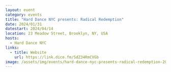 ```yaml
---
layout: event
category: events
title: "Hard Dance NYC presents: Radical Redemption"
date: 2024/01/31
datestart: 2024/04/14
location: 23 Meadow Street, Brooklyn, NY, USA
hosts:
  - Hard Dance NYC
links:
  - title: Website
    url: https://link.dice.fm/SdZ34RmCVGb
image: /assets/img/events/hard-dance-nyc-presents-radical-redemption-2024.jpg
---
```

